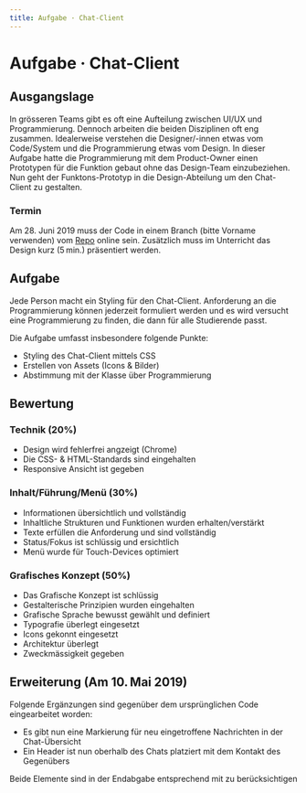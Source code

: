 ```yaml
---
title: Aufgabe · Chat-Client
---
```


# Aufgabe · Chat-Client


## Ausgangslage
In grösseren Teams gibt es oft eine Aufteilung zwischen UI/UX und Programmierung. Dennoch arbeiten die beiden Disziplinen oft eng zusammen. Idealerweise verstehen die Designer/-innen etwas vom Code/System und die Programmierung etwas vom Design. In dieser Aufgabe hatte die Programmierung mit dem Product-Owner einen Prototypen für die Funktion gebaut ohne das Design-Team einzubeziehen. Nun geht der Funktons-Prototyp in die Design-Abteilung um den Chat-Client zu gestalten.

### Termin
Am 28. Juni 2019 muss der Code in einem Branch (bitte Vorname verwenden) vom [Repo](https://github.com/logrinto/IAD2017.chat) online sein. Zusätzlich muss im Unterricht das Design kurz (5 min.) präsentiert werden.  

## Aufgabe
Jede Person macht ein Styling für den Chat-Client. Anforderung an die Programmierung können jederzeit formuliert werden und es wird versucht eine Programmierung zu finden, die dann für alle Studierende passt.


Die Aufgabe umfasst insbesondere folgende Punkte:

* Styling des Chat-Client mittels CSS
* Erstellen von Assets (Icons & Bilder)
* Abstimmung mit der Klasse über Programmierung


## Bewertung

### Technik (20%)

* Design wird fehlerfrei angzeigt (Chrome)
* Die CSS- & HTML-Standards sind eingehalten
* Responsive Ansicht ist gegeben

### Inhalt/Führung/Menü (30%)
* Informationen übersichtlich und vollständig
* Inhaltliche Strukturen und Funktionen wurden erhalten/verstärkt
* Texte erfüllen die Anforderung und sind vollständig
* Status/Fokus ist schlüssig und ersichtlich
* Menü wurde für Touch-Devices optimiert

### Grafisches Konzept (50%)
* Das Grafische Konzept ist schlüssig
* Gestalterische Prinzipien wurden eingehalten
* Grafische Sprache bewusst gewählt und definiert
* Typografie überlegt eingesetzt
* Icons gekonnt eingesetzt
* Architektur überlegt
* Zweckmässigkeit gegeben



## Erweiterung (Am 10. Mai 2019)
Folgende Ergänzungen sind gegenüber dem ursprünglichen Code eingearbeitet worden:

* Es gibt nun eine Markierung für neu eingetroffene Nachrichten in der Chat-Übersicht
* Ein Header ist nun oberhalb des Chats platziert mit dem Kontakt des Gegenübers

Beide Elemente sind in der Endabgabe entsprechend mit zu berücksichtigen
